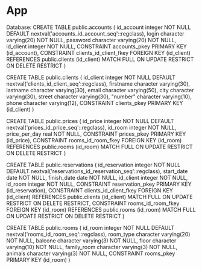 # App

Database:
CREATE TABLE public.accounts
(
  id_account integer NOT NULL DEFAULT nextval('accounts_id_account_seq'::regclass),
  login character varying(20) NOT NULL,
  password character varying(20) NOT NULL,
  id_client integer NOT NULL,
  CONSTRAINT accounts_pkey PRIMARY KEY (id_account),
  CONSTRAINT clients_id_client_fkey FOREIGN KEY (id_client)
      REFERENCES public.clients (id_client) MATCH FULL
      ON UPDATE RESTRICT ON DELETE RESTRICT
)

CREATE TABLE public.clients
(
  id_client integer NOT NULL DEFAULT nextval('clients_id_client_seq'::regclass),
  firstname character varying(30),
  lastname character varying(30),
  email character varying(50),
  city character varying(30),
  street character varying(30),
  "number" character varying(10),
  phone character varying(12),
  CONSTRAINT clients_pkey PRIMARY KEY (id_client)
)

CREATE TABLE public.prices
(
  id_price integer NOT NULL DEFAULT nextval('prices_id_price_seq'::regclass),
  id_room integer NOT NULL,
  price_per_day real NOT NULL,
  CONSTRAINT prices_pkey PRIMARY KEY (id_price),
  CONSTRAINT rooms_id_room_fkey FOREIGN KEY (id_room)
      REFERENCES public.rooms (id_room) MATCH FULL
      ON UPDATE RESTRICT ON DELETE RESTRICT
)

CREATE TABLE public.reservations
(
  id_reservation integer NOT NULL DEFAULT nextval('reservations_id_reservation_seq'::regclass),
  start_date date NOT NULL,
  finish_date date NOT NULL,
  id_client integer NOT NULL,
  id_room integer NOT NULL,
  CONSTRAINT reservation_pkey PRIMARY KEY (id_reservation),
  CONSTRAINT clients_id_client_fkey FOREIGN KEY (id_client)
      REFERENCES public.clients (id_client) MATCH FULL
      ON UPDATE RESTRICT ON DELETE RESTRICT,
  CONSTRAINT rooms_id_room_fkey FOREIGN KEY (id_room)
      REFERENCES public.rooms (id_room) MATCH FULL
      ON UPDATE RESTRICT ON DELETE RESTRICT
)

CREATE TABLE public.rooms
(
  id_room integer NOT NULL DEFAULT nextval('rooms_id_room_seq'::regclass),
  room_type character varying(20) NOT NULL,
  balcone character varying(3) NOT NULL,
  floor character varying(10) NOT NULL,
  family_room character varying(3) NOT NULL,
  animals character varying(3) NOT NULL,
  CONSTRAINT rooms_pkey PRIMARY KEY (id_room)
)
